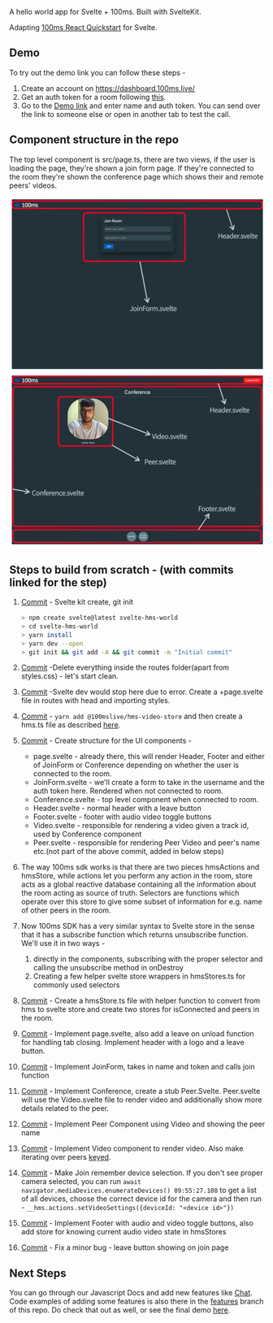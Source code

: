 A hello world app for Svelte + 100ms. Built with SvelteKit.

Adapting [100ms React Quickstart](https://www.100ms.live/docs/javascript/v2/guides/react-quickstart) for Svelte.

## Demo

To try out the demo link you can follow these steps - 
1. Create an account on https://dashboard.100ms.live/
2. Get an auth token for a room following [this](https://www.100ms.live/docs/javascript/v2/guides/token#getting-a-temporary-token).
3. Go to the [Demo link](https://svelte-100ms-main.vercel.app/) and enter name and auth token. You can send over the link to someone else or
  open in another tab to test the call.

## Component structure in the repo

The top level component is src/page.ts, there are two views, if the user is loading the page, they're shown a join form page. If they're connected to the room they're shown the conference page which shows their and remote peers' videos.

![Join Page](./static/joinForm.png)
![Conference Page](./static/conference.png)

## Steps to build from scratch - (with commits linked for the step)

1. [Commit](https://github.com/100mslive/svelte-100ms/commit/e8d29ab266b3d9a1b92a55bcf0d2c259dc206c51) - Svelte kit create, git init
   ```sh
   > npm create svelte@latest svelte-hms-world
   > cd svelte-hms-world
   > yarn install
   > yarn dev --open
   > git init && git add -A && git commit -m "Initial commit"
   ```

2. [Commit](https://github.com/100mslive/svelte-100ms/commit/da65da4875b279ab10cc43f2cc18a2aff0471388) -Delete everything inside the routes folder(apart from styles.css) - let's start clean.
3. [Commit](https://github.com/100mslive/svelte-100ms/commit/11f3359672ad89f6e0fdd0e8205d66a9847e53d7) -Svelte dev would stop here due to error. Create a +page.svelte file in routes with head and importing styles.
4. [Commit](https://github.com/100mslive/svelte-100ms/commit/37ed4c2d5cee13166d9aae433e05fc10031c5794) - `yarn add @100mslive/hms-video-store` and then create a hms.ts file as described [here](https://www.100ms.live/docs/javascript/v2/features/integration#java-script).
5. [Commit](https://github.com/100mslive/svelte-100ms/commit/1c73da6d6c35b3f8d72e7af431c352271f44c0a7) - Create structure for the UI components -
   - page.svelte - already there, this will render Header, Footer and either of JoinForm or Conference depending on whether the user is connected to the room. 
   - JoinForm.svelte - we'll create a form to take in the username and the auth token here. Rendered when not connected to room.
   - Conference.svelte - top level component when connected to room. 
   - Header.svelte - normal header with a leave button
   - Footer.svelte - footer with audio video toggle buttons
   - Video.svelte - responsible for rendering a video given a track id, used by Conference component
   - Peer.svelte - responsible for rendering Peer Video and peer's name etc.(not part of the above commit, added in below steps)
6. The way 100ms sdk works is that there are two pieces hmsActions and hmsStore, while actions let you perform any action in the room, store acts as a global reactive database containing all the information about the room acting as source of truth. Selectors are functions which operate over this store to give some subset of information for e.g. name of other peers in the room.
7. Now 100ms SDK has a very similar syntax to Svelte store in the sense that it has a subscribe function which returns unsubscribe function. We'll use it in two ways - 
   1. directly in the components, subscribing with the proper selector and calling the unsubscribe method in onDestroy
   2. Creating a few helper svelte store wrappers in hmsStores.ts for commonly used selectors
8. [Commit](https://github.com/100mslive/svelte-100ms/compare/1c73da6d6c35b3f8d72e7af431c352271f44c0a7...1369ffb7df99011597ccef154e98ee46c0a15f79) - Create a hmsStore.ts file with helper function to convert from hms to svelte store and create two stores for isConnected and peers in the room.
9. [Commit](https://github.com/100mslive/svelte-100ms/commit/f56642e570ff6147d7dda4b0a476f5a8301fbc53) - Implement page.svelte, also add a leave on unload function for handling tab closing. Implement header with a logo and a leave button.
10. [Commit](https://github.com/100mslive/svelte-100ms/commit/5709a4b4246b181d9c2af6ff54a1ee27d477d2cf) - Implement JoinForm, takes in name and token and calls join function
11. [Commit](https://github.com/100mslive/svelte-100ms/commit/43b4e7c8e0aa4000e1295902846ce6e956b744f1) - Implement Conference, create a stub Peer.Svelte. Peer.svelte will use the Video.svelte file to render video and additionally show more details related to the peer.
12. [Commit](https://github.com/100mslive/svelte-100ms/commit/a378131b1957e0b7626ae32dc6670a8706374312) - Implement Peer Component using Video and showing the peer name
13. [Commit](https://github.com/100mslive/svelte-100ms/commit/e194353be5884a6f09694103b89f8fefbfd642cc) - Implement Video component to render video. Also make iterating over peers [keyed](https://svelte.dev/tutorial/keyed-each-blocks).
14. [Commit](https://github.com/100mslive/svelte-100ms/commit/1557c88d0360e561244b8577349d36ab2ee65dc9) - Make Join remember device selection. If you don't see proper camera selected, you can run `await navigator.mediaDevices.enumerateDevices()
    09:55:27.108` to get a list of all devices, choose the correct device id for the camera and then run - `__hms.actions.setVideoSettings({deviceId: "<device id>"})`
15. [Commit](https://github.com/100mslive/svelte-100ms/commit/64f8c659ea84f976043f880f11f2dcc1a994f199) - Implement Footer with audio and video toggle buttons, also add store for knowing current audio video state in hmsStores
16. [Commit](https://github.com/100mslive/svelte-100ms/commit/56a8cfd7cf610dd56d8d2a1dcdb1b22e7e9a4e6e) - Fix a minor bug - leave button showing on join page

## Next Steps 

You can go through our Javascript Docs and add new features like [Chat](https://www.100ms.live/docs/javascript/v2/features/chat).
Code examples of adding some features is also there in the [features](https://github.com/100mslive/svelte-100ms/tree/features) branch of this repo. Do check that out as well, or see the final demo [here](https://svelte-100ms.vercel.app/).
